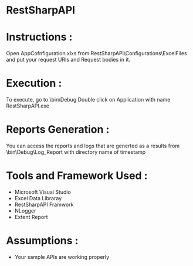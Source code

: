 # RestSharpAPI

# Instructions : 
Open AppCofnfiguration.xlxs from RestSharpAPI\Configurations\ExcelFiles and put your request URls and Request bodies in it. 

# Execution : 
To execute, go to \bin\Debug Double click on Application with name RestSharpAPI.exe

# Reports Generation : 
You can access the reports and logs that are generted as a results from \bin\Debug\Log_Report with directory name of timestamp

# Tools and Framework Used : 
- Microsoft Visual Studio
- Excel Data Libraray 
- RestSharpAPI Framwork
- NLogger 
- Extent Report 

# Assumptions : 
- Your sample APIs are working properly

